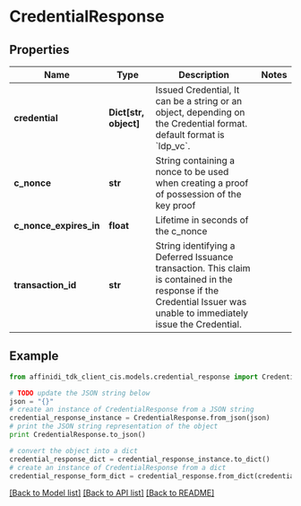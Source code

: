 # CredentialResponse

## Properties

| Name                   | Type                  | Description                                                                                                                                                          | Notes |
| ---------------------- | --------------------- | -------------------------------------------------------------------------------------------------------------------------------------------------------------------- | ----- |
| **credential**         | **Dict[str, object]** | Issued Credential, It can be a string or an object, depending on the Credential format. default format is &#x60;ldp_vc&#x60;.                                        |
| **c_nonce**            | **str**               | String containing a nonce to be used when creating a proof of possession of the key proof                                                                            |
| **c_nonce_expires_in** | **float**             | Lifetime in seconds of the c_nonce                                                                                                                                   |
| **transaction_id**     | **str**               | String identifying a Deferred Issuance transaction. This claim is contained in the response if the Credential Issuer was unable to immediately issue the Credential. |

## Example

```python
from affinidi_tdk_client_cis.models.credential_response import CredentialResponse

# TODO update the JSON string below
json = "{}"
# create an instance of CredentialResponse from a JSON string
credential_response_instance = CredentialResponse.from_json(json)
# print the JSON string representation of the object
print CredentialResponse.to_json()

# convert the object into a dict
credential_response_dict = credential_response_instance.to_dict()
# create an instance of CredentialResponse from a dict
credential_response_form_dict = credential_response.from_dict(credential_response_dict)
```

[[Back to Model list]](../README.md#documentation-for-models) [[Back to API list]](../README.md#documentation-for-api-endpoints) [[Back to README]](../README.md)

